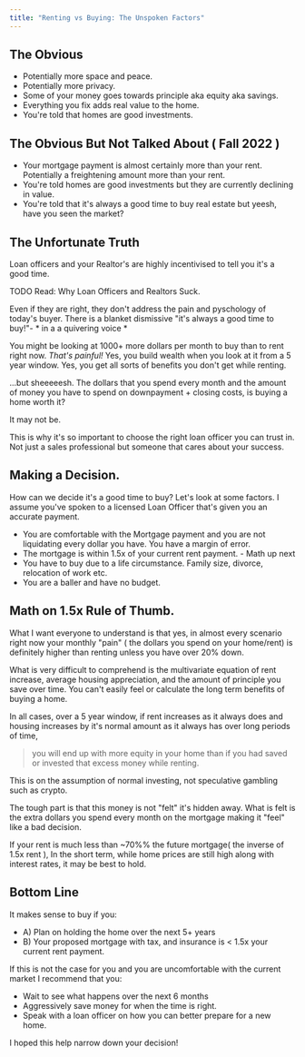 ```yaml
---
title: "Renting vs Buying: The Unspoken Factors"
---
```



## The Obvious 

 - Potentially more space and peace. 
 - Potentially more privacy.  
 - Some of your money goes towards principle aka equity aka savings. 
 - Everything you fix adds real value to the home.
 - You're told that homes are good investments. 

## The Obvious But Not Talked About ( Fall 2022 )

- Your mortgage payment is almost certainly more than your rent. Potentially a freightening amount more than your rent.
- You're told homes are good investments but they are currently declining in value.
- You're told that it's always a good time to buy real estate but yeesh, have you seen the market? 

## The Unfortunate Truth 

Loan officers and your Realtor's are highly incentivised to tell you it's a good time. 

TODO
Read: Why Loan Officers and Realtors Suck. 

Even if they are right, they don't address the pain and pyschology of today's buyer. There is a blanket dismissive "it's always a good time to buy!"- \* in a 
a quivering voice \*  

You might be looking at 1000+ more dollars per month to buy than to rent right now. 
*That's painful!* Yes, you build wealth when you look at it from a 5 year window. Yes, you get all sorts of benefits you don't get while renting.

...but sheeeeesh. The dollars that you spend every month and the amount of money you have to spend on downpayment + closing costs, is buying a home worth it? 


It may not be. 

This is why it's so important to choose the right loan officer you can trust in. Not just a sales professional but someone that cares about your success.

## Making a Decision.  

How can we decide it's a good time to buy? Let's look at some factors. I assume you've spoken to a licensed 
Loan Officer that's given you an accurate payment. 

* You are comfortable with the Mortgage payment and you are not liquidating every dollar you have. You have a margin of error. 
* The mortgage is within 1.5x of your current rent payment. - Math up next 
* You have to buy due to a life circumstance. Family size, divorce, relocation of work etc. 
* You are a baller and have no budget.

## Math on 1.5x Rule of Thumb.

What I want everyone to understand is that yes, in almost every scenario right now your monthly "pain" ( the dollars you spend on your home/rent) 
is definitely higher than renting unless you have over 20% down.

What is very difficult to comprehend is the multivariate equation of rent increase, average housing appreciation, and the amount of principle you save
over time. You can't easily feel or calculate the long term benefits of buying a home. 

In all cases, over a 5 year window, if rent increases as it always does and housing increases by it's normal amount as it always
has over long periods of time, 

> you will end up with more equity in your home than if you had saved or invested that excess money while renting. 

This is on the assumption of normal investing, not speculative gambling such as crypto. 

The tough part is that this money is not "felt" it's hidden away. What is felt is the extra dollars you spend every month on the mortgage making it "feel" like a 
bad decision. 

If your rent is much less than ~70%% the future mortgage( the inverse of 1.5x rent ), In the short term, while home prices are still high along with interest rates, it may be best to hold. 

## Bottom Line 

It makes sense to buy if you:

* A) Plan on holding the home over the next 5+ years
* B) Your proposed mortgage with tax, and insurance is < 1.5x your current rent payment.

If this is not the case for you and you are uncomfortable with the current market I recommend that you: 

* Wait to see what happens over the next 6 months
* Aggressively save money for when the time is right. 
* Speak with a loan officer on how you can better prepare for a new home.

I hoped this help narrow down your decision!


